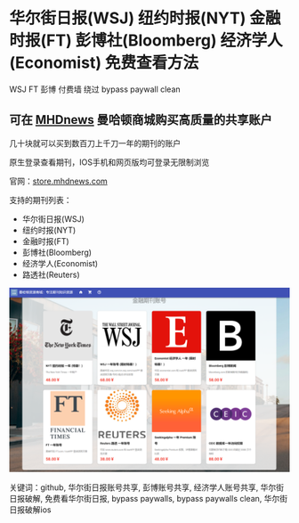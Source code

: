 # 华尔街日报(WSJ) 纽约时报(NYT) 金融时报(FT) 彭博社(Bloomberg) 经济学人(Economist) 免费查看方法
WSJ FT 彭博 付费墙 绕过 bypass paywall clean

## 可在 [MHDnews](https://store.mhdnews.com/) 曼哈顿商城购买高质量的共享账户

几十块就可以买到数百刀上千刀一年的期刊的账户

原生登录查看期刊，IOS手机和网页版均可登录无限制浏览

官网：[store.mhdnews.com](https://store.mhdnews.com/)

支持的期刊列表：
- 华尔街日报(WSJ)
- 纽约时报(NYT)
- 金融时报(FT)
- 彭博社(Bloomberg)
- 经济学人(Economist)
- 路透社(Reuters)

![bypass paywalls](https://raw.githubusercontent.com/mhdnews/index/refs/heads/main/files/1.png)

关键词：github, 华尔街日报账号共享, 彭博账号共享, 经济学人账号共享, 华尔街日报破解, 免费看华尔街日报, bypass paywalls, bypass paywalls clean, 华尔街日报破解ios
